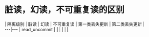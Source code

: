 # 脏读，幻读，不可重复读的区别
| 隔离级别 | 脏读 | 幻读 | 不可重复读 | 第一类丢失更新 | 第二类丢失更新 |  
---|---
| read_uncommit |  | |          |             |            |   

